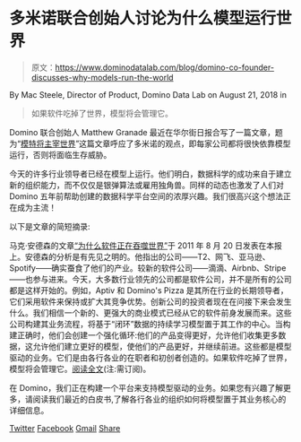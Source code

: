 # 多米诺联合创始人讨论为什么模型运行世界

> 原文：<https://www.dominodatalab.com/blog/domino-co-founder-discusses-why-models-run-the-world>

By Mac Steele, Director of Product, Domino Data Lab on August 21, 2018 in

> 如果软件吃掉了世界，模型将会管理它。

Domino 联合创始人 Matthew Granade 最近在华尔街日报合写了一篇文章，题为“[模特将主宰世界](http://webreprints.djreprints.com/55515.html)”这篇文章呼应了多米诺的观点，即每家公司都将很快依靠模型运行，否则将面临生存威胁。

今天的许多行业领导者已经在模型上运行。他们明白，数据科学的成功来自于建立新的组织能力，而不仅仅是银弹算法或雇用独角兽。同样的动态也激发了人们对 Domino 五年前帮助创建的数据科学平台空间的浓厚兴趣。我们很高兴这个想法正在成为主流！

以下是文章的简短摘录:

马克·安德森的文章[“为什么软件正在吞噬世界”](https://www.wsj.com/articles/SB10001424053111903480904576512250915629460?mod=article_inline)于 2011 年 8 月 20 日发表在本报上。安德森的分析是有先见之明的。他指出的公司——T2、网飞、亚马逊、Spotify——确实蚕食了他们的产业。较新的软件公司——滴滴、Airbnb、Stripe——也参与进来。今天，大多数行业领先的公司都是软件公司，并不是所有的公司都是这样开始的。例如，Aptiv 和 Domino's Pizza 是其所在行业的长期领导者，它们采用软件来保持或扩大其竞争优势。创新公司的投资者现在在问接下来会发生什么。我们相信一个新的、更强大的商业模式已经从它的软件前身发展而来。这些公司构建其业务流程，将基于“闭环”数据的持续学习模型置于其工作的中心。当构建正确时，他们会创建一个强化循环:他们的产品变得更好，允许他们收集更多数据，这允许他们建立更好的模型，使他们的产品更好，并继续前进。这些都是模型驱动的业务。它们是由各行各业的在职者和初创者创造的。如果软件吃掉了世界，模型将会管理它。[阅读全文](https://www.wsj.com/articles/models-will-run-the-world-1534716720)(注:需订阅)。

在 Domino，我们正在构建一个平台来支持模型驱动的业务。如果您有兴趣了解更多，请阅读我们最近的白皮书,了解各行各业的组织如何将模型置于其业务核心的详细信息。

[Twitter](/#twitter) [Facebook](/#facebook) [Gmail](/#google_gmail) [Share](https://www.addtoany.com/share#url=https%3A%2F%2Fwww.dominodatalab.com%2Fblog%2Fdomino-co-founder-discusses-why-models-run-the-world%2F&title=Domino%20Co-founder%20Discusses%20Why%20Models%20Run%20the%20World)